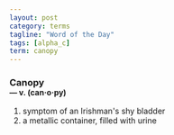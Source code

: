 ```yaml
---
layout: post
category: terms
tagline: "Word of the Day"
tags: [alpha_c]
term: canopy
---
```


<h3>Canopy<br/> <small>&mdash; v. (can<span>&middot;</span>o<span>&middot;</span>py)</small></h3>
<p><ol><li>symptom of an Irishman's shy bladder</li>
<li>a metallic container, filled with urine</li>
</ol></p>
